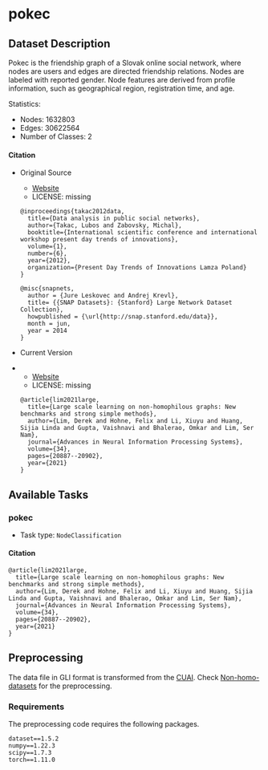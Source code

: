 # pokec

## Dataset Description
Pokec is the friendship graph of a Slovak online social network, where nodes are users and edges are directed friendship relations. Nodes are labeled with reported gender. Node features are derived from profile information, such as geographical region, registration time, and age.

Statistics:
- Nodes: 1632803
- Edges: 30622564
- Number of Classes: 2

#### Citation
- Original Source

  - [Website](http://snap.stanford.edu/data/soc-Pokec.html)
  - LICENSE: missing
  ```
  @inproceedings{takac2012data,
    title={Data analysis in public social networks},
    author={Takac, Lubos and Zabovsky, Michal},
    booktitle={International scientific conference and international workshop present day trends of innovations},
    volume={1},
    number={6},
    year={2012},
    organization={Present Day Trends of Innovations Lamza Poland}
  }
  ```

  ```
  @misc{snapnets,
    author = {Jure Leskovec and Andrej Krevl},
    title= {{SNAP Datasets}: {Stanford} Large Network Dataset Collection},
    howpublished = {\url{http://snap.stanford.edu/data}},
    month = jun,
    year = 2014
  }
  ```

- Current Version

- - [Website](https://github.com/CUAI/Non-Homophily-Large-Scale)
  - LICENSE: missing

  ```
  @article{lim2021large,
    title={Large scale learning on non-homophilous graphs: New benchmarks and strong simple methods},
    author={Lim, Derek and Hohne, Felix and Li, Xiuyu and Huang, Sijia Linda and Gupta, Vaishnavi and Bhalerao, Omkar and Lim, Ser Nam},
    journal={Advances in Neural Information Processing Systems},
    volume={34},
    pages={20887--20902},
    year={2021}
  }
  ```
## Available Tasks

### pokec

- Task type: `NodeClassification`


#### Citation

```
@article{lim2021large,
  title={Large scale learning on non-homophilous graphs: New benchmarks and strong simple methods},
  author={Lim, Derek and Hohne, Felix and Li, Xiuyu and Huang, Sijia Linda and Gupta, Vaishnavi and Bhalerao, Omkar and Lim, Ser Nam},
  journal={Advances in Neural Information Processing Systems},
  volume={34},
  pages={20887--20902},
  year={2021}
}
```

## Preprocessing
The data file in GLI format is transformed from the [CUAI](https://github.com/CUAI/Non-Homophily-Large-Scale). Check [Non-homo-datasets](https://github.com/GreatSnoopyMe/Non-homo-datasets) for the preprocessing.


### Requirements

The preprocessing code requires the following packages.

```
dataset==1.5.2
numpy==1.22.3
scipy==1.7.3
torch==1.11.0
```
